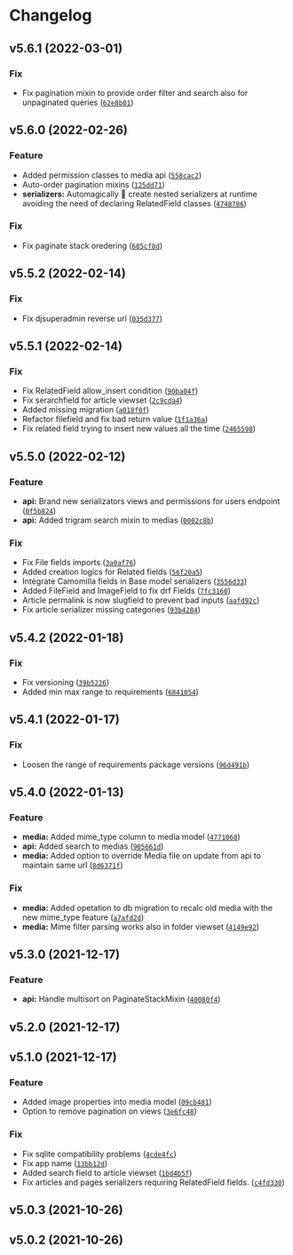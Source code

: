 # Changelog

<!--next-version-placeholder-->

## v5.6.1 (2022-03-01)
### Fix
* Fix pagination mixin to provide order filter and search also for unpaginated queries ([`62e8b01`](https://github.com/lotrekagency/camomilla/commit/62e8b01433aac97a5b70de6197f7bb957e5abf46))

## v5.6.0 (2022-02-26)
### Feature
* Added permission classes to media api ([`558cac2`](https://github.com/lotrekagency/camomilla/commit/558cac2a2b852dcd76d2ad20ce1ab14b4ccb01b0))
* Auto-order pagination mixins ([`125dd71`](https://github.com/lotrekagency/camomilla/commit/125dd71b05faa6554a9def76bd664b837ca8d8fe))
* **serializers:** Automagically 🧙 create nested serializers at runtime avoiding the need of declaring RelatedField classes ([`4748786`](https://github.com/lotrekagency/camomilla/commit/47487860494b56f5fdbff11b4bcc1790e2f9581a))

### Fix
* Fix paginate stack oredering ([`685cf8d`](https://github.com/lotrekagency/camomilla/commit/685cf8dbca2aae00fd2536ed1e1dca6696e88734))

## v5.5.2 (2022-02-14)
### Fix
* Fix djsuperadmin reverse url ([`035d377`](https://github.com/lotrekagency/camomilla/commit/035d377ef9c4dfc25516103542c0aea28a0445a6))

## v5.5.1 (2022-02-14)
### Fix
* Fix RelatedField allow_insert condition ([`90ba04f`](https://github.com/lotrekagency/camomilla/commit/90ba04f2520bf131c95145121362984535f367e2))
* Fix serarchfield for article viewset ([`2c9cda4`](https://github.com/lotrekagency/camomilla/commit/2c9cda4f387bc4bbc5909f7f40ebd484591cb402))
* Added missing migration ([`a018f0f`](https://github.com/lotrekagency/camomilla/commit/a018f0f125e68548492d3fd74a5cd8bddda61293))
* Refactor filefield and fix bad return value ([`1f1a36a`](https://github.com/lotrekagency/camomilla/commit/1f1a36aaa2fad7e43a348ef2513e1aaabdddaae3))
* Fix related field trying to insert new values all the time ([`2465598`](https://github.com/lotrekagency/camomilla/commit/246559814ef351d2cd010fd6f7385777dd075cf2))

## v5.5.0 (2022-02-12)
### Feature
* **api:** Brand new serializators views and permissions for users endpoint ([`0f5b824`](https://github.com/lotrekagency/camomilla/commit/0f5b824c0c614d9ec8fbb1ffd04644e3d30e774c))
* **api:** Added trigram search mixin to medias ([`0002c8b`](https://github.com/lotrekagency/camomilla/commit/0002c8b40a317b3d6bae64c1c12764e31e59cb6c))

### Fix
* Fix File fields imports ([`3a0af76`](https://github.com/lotrekagency/camomilla/commit/3a0af764afefc88336bcb0646e13dc3c9deee609))
* Added creation logics for Related fields ([`56f20a5`](https://github.com/lotrekagency/camomilla/commit/56f20a5df522035ef5bbdca6e8c67bfa40daf274))
* Integrate Camomilla fields in Base model serializers ([`3556d33`](https://github.com/lotrekagency/camomilla/commit/3556d33c7343208b9f7b0e380bb1614c24298169))
* Added FileField and ImageField to fix drf Fields ([`7fc3160`](https://github.com/lotrekagency/camomilla/commit/7fc3160b493cc102ffa1be029e651bc3196266cc))
* Article permalink is now slugfield to prevent bad inputs ([`aafd92c`](https://github.com/lotrekagency/camomilla/commit/aafd92cb518fe5e768ad3fd6f515af0c8599747a))
* Fix article serializer missing categories ([`93b4284`](https://github.com/lotrekagency/camomilla/commit/93b42840980da194dd6b40646d7d5685c7da930a))

## v5.4.2 (2022-01-18)
### Fix
* Fix versioning ([`39b5226`](https://github.com/lotrekagency/camomilla/commit/39b522637ff79c7ff05237d1ad85e1cae26d2a94))
* Added min max range to requirements ([`6841054`](https://github.com/lotrekagency/camomilla/commit/6841054d71c0704919b446eb8ed542d3fb08a873))

## v5.4.1 (2022-01-17)
### Fix
* Loosen the range of requirements package versions ([`96d491b`](https://github.com/lotrekagency/camomilla/commit/96d491b4ff0aba269624eb7a27b1f3cd55946721))

## v5.4.0 (2022-01-13)
### Feature
* **media:** Added mime_type column to media model ([`4771068`](https://github.com/lotrekagency/camomilla/commit/4771068d2e54779a3d6e38ee9b447fb04c73539c))
* **api:** Added search to medias ([`905661d`](https://github.com/lotrekagency/camomilla/commit/905661d874b5ff2e22ea8b508c46d1ccfc70c0e7))
* **media:** Added option to override Media file on update from api to maintain same url ([`8d6371f`](https://github.com/lotrekagency/camomilla/commit/8d6371ff94e460f2e84efde45882d7d192b7cce6))

### Fix
* **media:** Added opetation to db  migration to recalc old media with the new mime_type feature ([`a7afd2d`](https://github.com/lotrekagency/camomilla/commit/a7afd2d53ba2b2f27d0d06fb6dba131368fdcc6e))
* **media:** Mime filter parsing works also in folder viewset ([`4149e92`](https://github.com/lotrekagency/camomilla/commit/4149e92e6c67e5f96219f02859a3aaa3f748553d))

## v5.3.0 (2021-12-17)
### Feature
* **api:** Handle multisort on PaginateStackMixin ([`40080f4`](https://github.com/lotrekagency/camomilla/commit/40080f4542c8e0dd4c8b36bb5cf5de6e078c3314))

## v5.2.0 (2021-12-17)


## v5.1.0 (2021-12-17)
### Feature
* Added image properties into media model ([`09cb481`](https://github.com/lotrekagency/camomilla/commit/09cb4818b2e3207eab7a12361f5e273b17edd1d0))
* Option to remove pagination on views ([`3e6fc48`](https://github.com/lotrekagency/camomilla/commit/3e6fc489db8b01f488ffebedd93f614c01d9e8d3))

### Fix
* Fix sqlite compatibility problems ([`4cde4fc`](https://github.com/lotrekagency/camomilla/commit/4cde4fc6c5f0e0b0d76e2020943de6d0bc973a49))
* Fix app name ([`13bb12d`](https://github.com/lotrekagency/camomilla/commit/13bb12d75bc9072a9ff150a7b408157f022c9299))
* Added search field to article viewset ([`1bd4b5f`](https://github.com/lotrekagency/camomilla/commit/1bd4b5f0681885b19bb2043d7622c8b3e77b9689))
* Fix articles and pages serializers requiring RelatedField fields. ([`c4fd330`](https://github.com/lotrekagency/camomilla/commit/c4fd330fb06dc3d49de4100865376a9eedb3f6f6))

## v5.0.3 (2021-10-26)


## v5.0.2 (2021-10-26)


